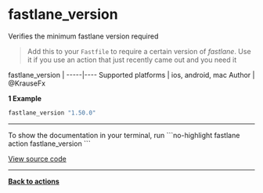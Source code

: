# fastlane_version


Verifies the minimum fastlane version required




> Add this to your `Fastfile` to require a certain version of _fastlane_.
Use it if you use an action that just recently came out and you need it


fastlane_version |
-----|----
Supported platforms | ios, android, mac
Author | @KrauseFx



**1 Example**

```ruby
fastlane_version "1.50.0"
```





<hr />
To show the documentation in your terminal, run
```no-highlight
fastlane action fastlane_version
```

<a href="https://github.com/fastlane/fastlane/blob/master/fastlane/lib/fastlane/actions/fastlane_version.rb" target="_blank">View source code</a>

<hr />

<a href="/actions"><b>Back to actions</b></a>
